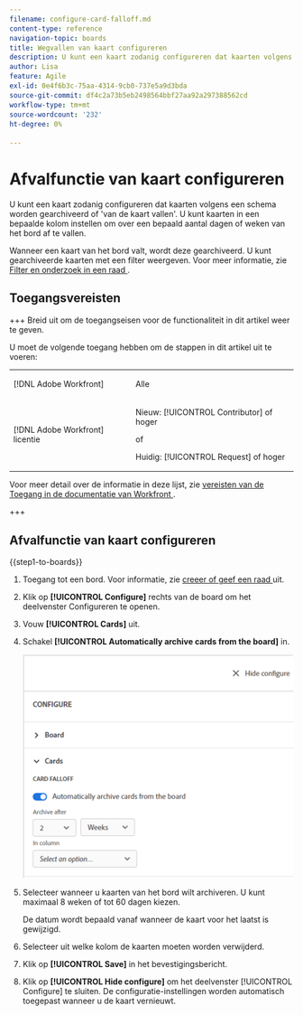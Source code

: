 ```yaml
---
filename: configure-card-falloff.md
content-type: reference
navigation-topic: boards
title: Wegvallen van kaart configureren
description: U kunt een kaart zodanig configureren dat kaarten volgens een schema worden gearchiveerd of van de kaart worden gehaald.
author: Lisa
feature: Agile
exl-id: 0e4f6b3c-75aa-4314-9cb0-737e5a9d3bda
source-git-commit: df4c2a73b5eb2498564bbf27aa92a297388562cd
workflow-type: tm+mt
source-wordcount: '232'
ht-degree: 0%

---
```


# Afvalfunctie van kaart configureren

U kunt een kaart zodanig configureren dat kaarten volgens een schema worden gearchiveerd of &#39;van de kaart vallen&#39;. U kunt kaarten in een bepaalde kolom instellen om over een bepaald aantal dagen of weken van het bord af te vallen.

Wanneer een kaart van het bord valt, wordt deze gearchiveerd. U kunt gearchiveerde kaarten met een filter weergeven. Voor meer informatie, zie [ Filter en onderzoek in een raad ](/help/quicksilver/agile/get-started-with-boards/filter-search-in-board.md).

## Toegangsvereisten

+++ Breid uit om de toegangseisen voor de functionaliteit in dit artikel weer te geven.

U moet de volgende toegang hebben om de stappen in dit artikel uit te voeren:

<table style="table-layout:auto"> 
 <col> 
 <col> 
 <tbody> 
  <tr> 
   <td role="rowheader">[!DNL Adobe Workfront]</td> 
   <td> <p>Alle</p> </td> 
  </tr> 
  <tr> 
   <td role="rowheader">[!DNL Adobe Workfront] licentie</td> 
   <td> 
   <p>Nieuw: [!UICONTROL Contributor] of hoger</p> 
   <p>of</p>
   <p>Huidig: [!UICONTROL Request] of hoger</p>
   </td> 
  </tr> 
 </tbody> 
</table>

Voor meer detail over de informatie in deze lijst, zie [ vereisten van de Toegang in de documentatie van Workfront ](/help/quicksilver/administration-and-setup/add-users/access-levels-and-object-permissions/access-level-requirements-in-documentation.md).

+++

## Afvalfunctie van kaart configureren

{{step1-to-boards}}

1. Toegang tot een bord. Voor informatie, zie [ creeer of geef een raad ](../../agile/get-started-with-boards/create-edit-board.md) uit.
1. Klik op **[!UICONTROL Configure]** rechts van de board om het deelvenster Configureren te openen.
1. Vouw **[!UICONTROL Cards]** uit.
1. Schakel **[!UICONTROL Automatically archive cards from the board]** in.

   ![ de wegvalmontages van de Kaart ](assets/card-falloff-switch.png)

1. Selecteer wanneer u kaarten van het bord wilt archiveren. U kunt maximaal 8 weken of tot 60 dagen kiezen.

   De datum wordt bepaald vanaf wanneer de kaart voor het laatst is gewijzigd.

1. Selecteer uit welke kolom de kaarten moeten worden verwijderd.
1. Klik op **[!UICONTROL Save]** in het bevestigingsbericht.
1. Klik op **[!UICONTROL Hide configure]** om het deelvenster [!UICONTROL Configure] te sluiten. De configuratie-instellingen worden automatisch toegepast wanneer u de kaart vernieuwt.
